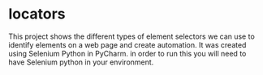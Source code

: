 # locators
This project shows the different types of element selectors we can use to identify elements on a web page and create automation. It was created using Selenium Python in PyCharm. in order to run this you will need to have Selenium python in your environment. 